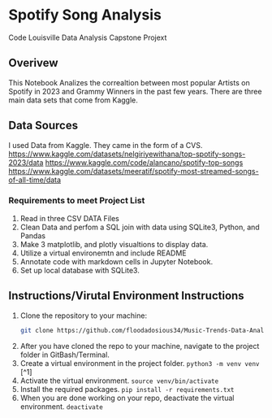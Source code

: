 
# Spotify Song Analysis
Code Louisville Data Analysis Capstone Projext


## Overivew
This Notebook Analizes the correaltion between most popular Artists on Spotify in 2023 and Grammy Winners in the past few years. There are three main data sets that come from Kaggle.


## Data Sources
I used Data from Kaggle. They came in the form of a CVS.
https://www.kaggle.com/datasets/nelgiriyewithana/top-spotify-songs-2023/data
https://www.kaggle.com/code/alancano/spotify-top-songs
https://www.kaggle.com/datasets/meeratif/spotify-most-streamed-songs-of-all-time/data


### Requirements to meet Project List
1. Read in three CSV DATA Files
2. Clean Data and perfom a SQL join with data using SQLite3, Python, and Pandas
3. Make 3 matplotlib, and plotly visualtions to display data.
4. Utilize a virtual environemtn and include README
5. Annotate code with markdown cells in Jupyter Notebook.
6. Set up local database with SQLite3.



## Instructions/Virutal Environment Instructions
1. Clone the repository to your machine:
    ```bash
    git clone https://github.com/floodadosious34/Music-Trends-Data-Analysis.git
    ```
2. After you have cloned the repo to your machine, navigate to the project 
folder in GitBash/Terminal.
3. Create a virtual environment in the project folder. `python3 -m venv venv` [^1]
4. Activate the virtual environment. `source venv/bin/activate`
5. Install the required packages. `pip install -r requirements.txt`
6. When you are done working on your repo, deactivate the virtual environment. 
`deactivate`

 


